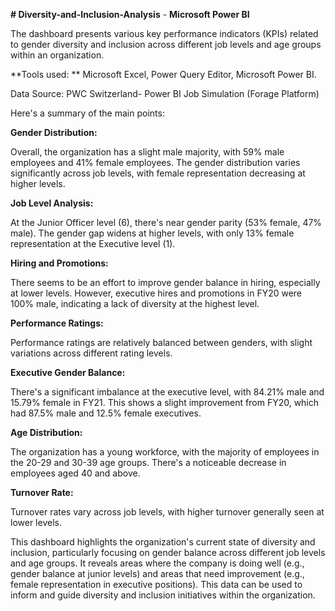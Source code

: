 **# Diversity-and-Inclusion-Analysis** - **Microsoft Power BI**

The dashboard presents various key performance indicators (KPIs) related to gender diversity and inclusion across different job levels and age groups within an organization. 

**Tools used: **
Microsoft Excel, Power Query Editor, Microsoft Power BI. 

Data Source: PWC Switzerland- Power BI Job Simulation (Forage Platform)

Here's a summary of the main points:

**Gender Distribution:**

Overall, the organization has a slight male majority, with 59% male employees and 41% female employees.
The gender distribution varies significantly across job levels, with female representation decreasing at higher levels.

**Job Level Analysis:**

At the Junior Officer level (6), there's near gender parity (53% female, 47% male).
The gender gap widens at higher levels, with only 13% female representation at the Executive level (1).

**Hiring and Promotions:**

There seems to be an effort to improve gender balance in hiring, especially at lower levels.
However, executive hires and promotions in FY20 were 100% male, indicating a lack of diversity at the highest level.

**Performance Ratings:**

Performance ratings are relatively balanced between genders, with slight variations across different rating levels.

**Executive Gender Balance:**

There's a significant imbalance at the executive level, with 84.21% male and 15.79% female in FY21.
This shows a slight improvement from FY20, which had 87.5% male and 12.5% female executives.

**Age Distribution:**

The organization has a young workforce, with the majority of employees in the 20-29 and 30-39 age groups.
There's a noticeable decrease in employees aged 40 and above.

**Turnover Rate:**

Turnover rates vary across job levels, with higher turnover generally seen at lower levels.

This dashboard highlights the organization's current state of diversity and inclusion, particularly focusing on gender balance across different job levels and age groups. It reveals areas where the company is doing well (e.g., gender balance at junior levels) and areas that need improvement (e.g., female representation in executive positions). This data can be used to inform and guide diversity and inclusion initiatives within the organization.
